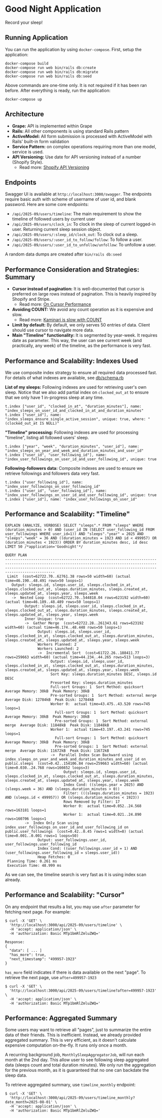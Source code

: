 # Good Night Application

Record your sleep!

## Running Application

You can run the application by using `docker-compose`. First, setup the application:

    docker-compose build
    docker-compose run web bin/rails db:create
    docker-compose run web bin/rails db:migrate
    docker-compose run web bin/rails db:seed

Above commands are one-time only. It is not required if it has been ran before. After everything is ready,
run the application:

    docker-compose up

## Architecture

- **Grape:** API is implemented within Grape
- **Rails:** All other components is using standard Rails pattern
- **ActiveModel:** All form submission is processed with ActiveModel
  with Rails' built-in form validation
- **Service Pattern:** on complex operations requiring more than one
  model, service is used.
- **API Versioning:** Use date for API versioning instead of a number
  (Shopify Style).
  - Read more: [Shopify API Versioning](https://shopify.dev/docs/api/usage/versioning)

## Endpoints

Swagger UI is available at `http://localhost:3000/swagger`. The endpoints require basic auth with scheme of username of
user id, and blank password. Here are some core endpoints:

- `/api/2025-09/users/timeline`: The main requirement to show the timeline of followed users by current user
- `/api/2025-09/users/clock_in`: To clock in the sleep of current logged-in user. Returning current sleep session object.
- `/api/2025-09/users/:sleep_id/clock_out`: To clock out a sleep.
- `/api/2025-09/users/:user_id_to_follow/follow`: To follow a user.
- `/api/2025-09/users/:user_id_to_unfollow/unfollow`: To unfollow a user.

A random data dumps are created after `bin/rails db:seed`

## Performance Consideration and Strategies: Summary

- **Cursor instead of pagination:** It is well-documented that
  cursor is preferred on large rows instead of pagination. This is
  heavily inspired by Shopify and Stripe.
  - Read more: [On Cursor Performance](https://shopify.engineering/pagination-relative-cursors)
- **Avoiding COUNT:** We avoid any count operation as it is expensive and slow.
  - Read more: [Kaminari is slow with COUNT](https://stackoverflow.com/questions/21839330/kaminari-is-slow-with-count-on-a-huge-table-in-postgres)
- **Limit by default:** By default, we only serves 50 entries of data. Client should use cursor to navigate
  more data.
- **Main "Timeline" functionality:** It is segmented by year-week. It requires date as parameter. This way,
  the user can see current week (and practically, any week) of the timeline, as the performance is very fast.

## Performance and Scalability: Indexes Used

We use composite index strategy to ensure all required data processed fast. For details of what indexes are available,
see [db/schema.rb](https://github.com/mufid/good-night/blob/main/db/schema.rb)

**List of my sleeps:** Following indexes are used for retrieving user's own sleep. Notice that we also add partial index
on `clocked_out_at` to ensure that we only have 1 in-progress sleep at any time.

    t.index ["user_id", "clocked_in_at", "duration_minutes"], name: "index_sleeps_on_user_id_and_clocked_in_at_and_duration_minutes"
    t.index ["user_id"], name: "index_sleeps_ensure_single_active_session", unique: true, where: "(clocked_out_at IS NULL)"

**"Timeline" processing:** Following indexes are used for processing "timeline", listing all followed users' sleep.

    t.index ["year", "week", "duration_minutes", "user_id"], name: "index_sleeps_on_year_and_week_and_duration_minutes_and_user_id"
    t.index ["user_id", "user_following_id"], name: "index_user_followings_on_user_id_and_user_following_id", unique: true

**Following-followers data:** Composite indexes are used to ensure we retrieve followings and followers data very fast.

    t.index ["user_following_id"], name: "index_user_followings_on_user_following_id"
    t.index ["user_id", "user_following_id"], name: "index_user_followings_on_user_id_and_user_following_id", unique: true
    t.index ["user_id"], name: "index_user_followings_on_user_id"


## Performance and Scalability: "Timeline"

    EXPLAIN (ANALYZE, VERBOSE) SELECT "sleeps".* FROM "sleeps" WHERE (duration_minutes > 0) AND (user_id IN (SELECT user_following_id FROM user_followings WHERE user_id=1)) AND "sleeps"."year" = 2025 AND "sleeps"."week" = 36 AND ((duration_minutes = 1923 AND id < 499957) OR (duration_minutes < 1923)) ORDER BY duration_minutes desc, id desc LIMIT 50 /*application='Goodnight'*/
                                                                                                                   QUERY PLAN
    -----------------------------------------------------------------------------------------------------------------------------------------------------------------------------------------------------------------------------------------
     Limit  (cost=62722.70..62761.38 rows=50 width=60) (actual time=46.190..48.491 rows=50 loops=1)
       Output: sleeps.id, sleeps.user_id, sleeps.clocked_in_at, sleeps.clocked_out_at, sleeps.duration_minutes, sleeps.created_at, sleeps.updated_at, sleeps.year, sleeps.week
       ->  Nested Loop  (cost=62722.70..544818.04 rows=623192 width=60) (actual time=46.189..48.489 rows=50 loops=1)
             Output: sleeps.id, sleeps.user_id, sleeps.clocked_in_at, sleeps.clocked_out_at, sleeps.duration_minutes, sleeps.created_at, sleeps.updated_at, sleeps.year, sleeps.week
             Inner Unique: true
             ->  Gather Merge  (cost=62722.28..261343.61 rows=623192 width=60) (actual time=46.174..48.448 rows=50 loops=1)
                   Output: sleeps.id, sleeps.user_id, sleeps.clocked_in_at, sleeps.clocked_out_at, sleeps.duration_minutes, sleeps.created_at, sleeps.updated_at, sleeps.year, sleeps.week
                   Workers Planned: 2
                   Workers Launched: 2
                   ->  Incremental Sort  (cost=61722.26..188411.77 rows=259663 width=60) (actual time=44.234..44.265 rows=513 loops=3)
                         Output: sleeps.id, sleeps.user_id, sleeps.clocked_in_at, sleeps.clocked_out_at, sleeps.duration_minutes, sleeps.created_at, sleeps.updated_at, sleeps.year, sleeps.week
                         Sort Key: sleeps.duration_minutes DESC, sleeps.id DESC
                         Presorted Key: sleeps.duration_minutes
                         Full-sort Groups: 1  Sort Method: quicksort  Average Memory: 30kB  Peak Memory: 30kB
                         Pre-sorted Groups: 1  Sort Method: external merge  Average Disk: 12784kB  Peak Disk: 12784kB
                         Worker 0:  actual time=43.475..43.520 rows=745 loops=1
                           Full-sort Groups: 1  Sort Method: quicksort  Average Memory: 30kB  Peak Memory: 30kB
                           Pre-sorted Groups: 1  Sort Method: external merge  Average Disk: 11848kB  Peak Disk: 11848kB
                         Worker 1:  actual time=43.197..43.241 rows=745 loops=1
                           Full-sort Groups: 1  Sort Method: quicksort  Average Memory: 30kB  Peak Memory: 30kB
                           Pre-sorted Groups: 1  Sort Method: external merge  Average Disk: 11672kB  Peak Disk: 11672kB
                         ->  Parallel Index Scan Backward using index_sleeps_on_year_and_week_and_duration_minutes_and_user_id on public.sleeps  (cost=0.42..154106.84 rows=259663 width=60) (actual time=0.030..24.768 rows=166652 loops=3)
                               Output: sleeps.id, sleeps.user_id, sleeps.clocked_in_at, sleeps.clocked_out_at, sleeps.duration_minutes, sleeps.created_at, sleeps.updated_at, sleeps.year, sleeps.week
                               Index Cond: ((sleeps.year = 2025) AND (sleeps.week = 36) AND (sleeps.duration_minutes > 0))
                               Filter: (((sleeps.duration_minutes = 1923) AND (sleeps.id < 499957)) OR (sleeps.duration_minutes < 1923))
                               Rows Removed by Filter: 17
                               Worker 0:  actual time=0.052..24.568 rows=163181 loops=1
                               Worker 1:  actual time=0.021..24.890 rows=160706 loops=1
             ->  Index Only Scan using index_user_followings_on_user_id_and_user_following_id on public.user_followings  (cost=0.42..0.45 rows=1 width=8) (actual time=0.001..0.001 rows=1 loops=50)
                   Output: user_followings.user_id, user_followings.user_following_id
                   Index Cond: ((user_followings.user_id = 1) AND (user_followings.user_following_id = sleeps.user_id))
                   Heap Fetches: 0
     Planning Time: 0.261 ms
     Execution Time: 48.999 ms

As we can see, the timeline search is very fast as it is using index scan already.

## Performance and Scalability: "Cursor"

On any endpoint that results a list, you may use `after` parameter for fetching next page. For example:

    $ curl -X 'GET' \
      'http://localhost:3000/api/2025-09/users/timeline' \
      -H 'accept: application/json' \
      -H 'authorization: Basic MTp1bmRlZmluZWQ='

    Response:
    {
      "data": [ ... ]
      "has_more": true,
      "next_timestamp": "499957-1923"
    }

`has_more` field indicates if there is data available on the next "page". To retrieve the next page,
use `after=499957-1923`

    $ curl -X 'GET' \
      'http://localhost:3000/api/2025-09/users/timeline?after=499957-1923' \
      -H 'accept: application/json' \
      -H 'authorization: Basic MTp1bmRlZmluZWQ='


## Performance: Aggregated Summary

Some users may want to retrieve all "pages", just to summarize the entire data of their friends. This is
inefficient. Instead, we already provided aggregated summary. This is very efficient, as it doesn't calculate
expensive computation on-the-fly. It runs only once a month.

A recurring background job, `MonthlySleepAggregatorJob`, will run each month at the 2nd day. This allow user to see
following sleep aggregated data (sleeps count and total duration minutes). We only run the aggregation for the previous
month, as it is guaranteed that no one can backdate the sleep data.

To retrieve aggregated summary, use `timeline_monthly` endpoint:

    $ curl -X 'GET' \
      'http://localhost:3000/api/2025-09/users/timeline_monthly?date_month=2025-08-01' \
      -H 'accept: application/json' \
      -H 'authorization: Basic MTp1bmRlZmluZWQ='

